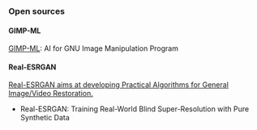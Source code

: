 ---
---

### Open sources

#### GIMP-ML

[GIMP-ML](https://kritiksoman.github.io/GIMP-ML-Docs/index.html): AI for GNU Image Manipulation Program

#### Real-ESRGAN

[Real-ESRGAN aims at developing Practical Algorithms for General Image/Video Restoration.](https://github.com/xinntao/Real-ESRGAN)

- Real-ESRGAN: Training Real-World Blind Super-Resolution with Pure Synthetic Data

